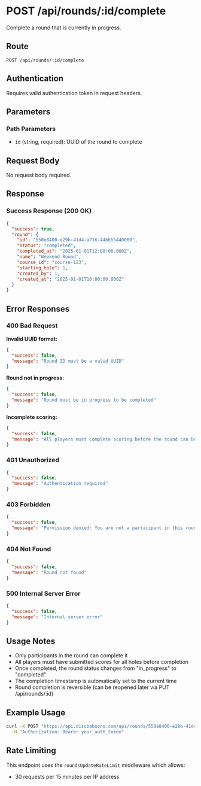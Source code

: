 # POST /api/rounds/:id/complete

Complete a round that is currently in progress.

## Route
`POST /api/rounds/:id/complete`

## Authentication
Requires valid authentication token in request headers.

## Parameters

### Path Parameters
- `id` (string, required): UUID of the round to complete

## Request Body
No request body required.

## Response

### Success Response (200 OK)
```json
{
  "success": true,
  "round": {
    "id": "550e8400-e29b-41d4-a716-446655440000",
    "status": "completed",
    "completed_at": "2025-01-01T12:00:00.000Z",
    "name": "Weekend Round",
    "course_id": "course-123",
    "starting_hole": 1,
    "created_by": 1,
    "created_at": "2025-01-01T10:00:00.000Z"
  }
}
```

## Error Responses

### 400 Bad Request
**Invalid UUID format:**
```json
{
  "success": false,
  "message": "Round ID must be a valid UUID"
}
```

**Round not in progress:**
```json
{
  "success": false,
  "message": "Round must be in progress to be completed"
}
```

**Incomplete scoring:**
```json
{
  "success": false,
  "message": "All players must complete scoring before the round can be completed"
}
```

### 401 Unauthorized
```json
{
  "success": false,
  "message": "Authentication required"
}
```

### 403 Forbidden
```json
{
  "success": false,
  "message": "Permission denied: You are not a participant in this round"
}
```

### 404 Not Found
```json
{
  "success": false,
  "message": "Round not found"
}
```

### 500 Internal Server Error
```json
{
  "success": false,
  "message": "Internal server error"
}
```

## Usage Notes

- Only participants in the round can complete it
- All players must have submitted scores for all holes before completion
- Once completed, the round status changes from "in_progress" to "completed"
- The completion timestamp is automatically set to the current time
- Round completion is reversible (can be reopened later via PUT /api/rounds/:id)

## Example Usage

```bash
curl -X POST "https://api.discbaboons.com/api/rounds/550e8400-e29b-41d4-a716-446655440000/complete" \
  -H "Authorization: Bearer your_auth_token"
```

## Rate Limiting
This endpoint uses the `roundsUpdateRateLimit` middleware which allows:
- 30 requests per 15 minutes per IP address